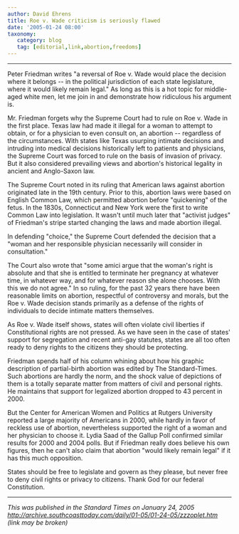 ```yaml
---
author: David Ehrens
title: Roe v. Wade criticism is seriously flawed
date: '2005-01-24 08:00'
taxonomy:
   category: blog
   tag: [editorial,link,abortion,freedoms]
---
```

---

Peter Friedman writes "a reversal of Roe v. Wade would place the decision where it belongs -- in the political jurisdiction of each state legislature, where it would likely remain legal." As long as this is a hot topic for middle-aged white men, let me join in and demonstrate how ridiculous his argument is.

Mr. Friedman forgets why the Supreme Court had to rule on Roe v. Wade in the first place. Texas law had made it illegal for a woman to attempt to obtain, or for a physician to even consult on, an abortion -- regardless of the circumstances. With states like Texas usurping intimate decisions and intruding into medical decisions historically left to patients and physicians, the Supreme Court was forced to rule on the basis of invasion of privacy. But it also considered prevailing views and abortion's historical legality in ancient and Anglo-Saxon law.

The Supreme Court noted in its ruling that American laws against abortion originated late in the 19th century. Prior to this, abortion laws were based on English Common Law, which permitted abortion before "quickening" of the fetus. In the 1830s, Connecticut and New York were the first to write Common Law into legislation. It wasn't until much later that "activist judges" of Friedman's stripe started changing the laws and made abortion illegal.

In defending "choice," the Supreme Court defended the decision that a "woman and her responsible physician necessarily will consider in consultation."

The Court also wrote that "some amici argue that the woman's right is absolute and that she is entitled to terminate her pregnancy at whatever time, in whatever way, and for whatever reason she alone chooses. With this we do not agree." In so ruling, for the past 32 years there have been reasonable limits on abortion, respectful of controversy and morals, but the Roe v. Wade decision stands primarily as a defense of the rights of individuals to decide intimate matters themselves.

As Roe v. Wade itself shows, states will often violate civil liberties if Constitutional rights are not pressed. As we have seen in the case of states' support for segregation and recent anti-gay statutes, states are all too often ready to deny rights to the citizens they should be protecting.

Friedman spends half of his column whining about how his graphic description of partial-birth abortion was edited by The Standard-Times. Such abortions are hardly the norm, and the shock value of depictions of them is a totally separate matter from matters of civil and personal rights. He maintains that support for legalized abortion dropped to 43 percent in 2000.

But the Center for American Women and Politics at Rutgers University reported a large majority of Americans in 2000, while hardly in favor of reckless use of abortion, nevertheless supported the right of a woman and her physician to choose it. Lydia Saad of the Gallup Poll confirmed similar results for 2000 and 2004 polls. But if Friedman really does believe his own figures, then he can't also claim that abortion "would likely remain legal" if it has this much opposition.

States should be free to legislate and govern as they please, but never free to deny civil rights or privacy to citizens. Thank God for our federal Constitution.

-----

*This was published in the Standard Times on January 24, 2005*<br>
*<http://archive.southcoasttoday.com/daily/01-05/01-24-05/zzzoplet.htm>*<br>
*(link may be broken)*
